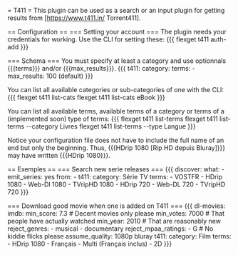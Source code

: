 = T411 =
This plugin can be used as a search or an input plugin for getting results from [https://www.t411.in/ Torrent411].

== Configuration ==
=== Setting your account ===
The plugin needs your credentials for working. Use the CLI for setting these:
{{{
flexget t411 auth-add <username> <password>
}}}

=== Schema ===
You must specify at least a category and use optionnals {{{terms}}} and/or {{{max_results}}}.
{{{
t411:
  category: <category name>
  terms:
    - <begin of term name>
  max_results: 100 (default)
}}}

You can list all available categories or sub-categories of one with the CLI:
{{{
flexget t411 list-cats
flexget t411 list-cats eBook
}}}

You can list all available terms, available terms of a category or terms of a (implemented soon) type of terms:
{{{
flexget t411 list-terms
flexget t411 list-terms --category Livres
flexget t411 list-terms --type Langue
}}}

Notice your configuration file does not have to include the full name of an end but only the beginning. Thus, {{{HDrip 1080 [Rip HD depuis Bluray]}}} may have written {{{HDrip 1080}}}.

== Exemples ==
=== Search new serie releases ===
{{{
discover:
  what:
    - emit_series: yes
  from:
    - t411:
        category: Série TV
        terms:
          - VOSTFR
          - HDrip 1080
          - Web-Dl 1080
          - TVripHD 1080
          - HDrip 720
          - Web-DL 720
          - TVripHD 720
}}}

=== Download good movie when one is added on T411 ===
{{{
dl-movies:
  imdb:
    min_score: 7.3 # Decent movies only please
    min_votes: 7000 # That people have actually watched
    min_year: 2010 # That are reasonably new
    reject_genres:
      - musical
      - documentary
    reject_mpaa_ratings:
      - G # No kiddie flicks please
  assume_quality: 1080p bluray
  t411:
    category: Film
    terms:
      - HDrip 1080
      - Français
      - Multi (Français inclus)
      - 2D
}}}